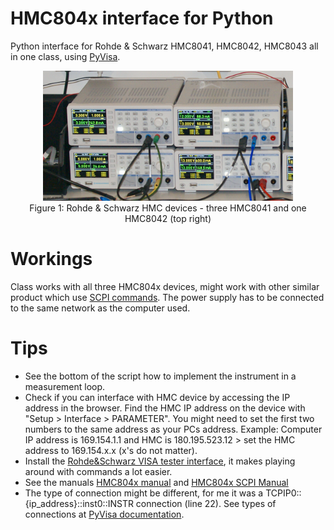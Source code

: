 # HMC804x interface for Python
Python interface for Rohde & Schwarz HMC8041, HMC8042, HMC8043 all in one class, using [PyVisa](https://pyvisa.readthedocs.io/en/latest/).


<p align="center">
<img src="https://github.com/HaralDev/HMC804x-Python/blob/master/HMC904x_setup.png" width="400">
  <br>Figure 1: Rohde & Schwarz HMC devices - three HMC8041 and one HMC8042 (top right)
</p>

# Workings
Class works with all three HMC804x devices, might work with other similar product which use [SCPI commands](https://cdn.rohde-schwarz.com/pws/dl_downloads/dl_common_library/dl_manuals/gb_1/h/hmc804x/HMC804x_SCPI_ProgrammersManual_en_02.pdf). The power supply has to be connected to the same network as the computer used.

# Tips
- See the bottom of the script how to implement the instrument in a measurement loop.
- Check if you can interface with HMC device by accessing the IP address in the browser. Find the HMC IP address on the device with "Setup > Interface > PARAMETER". You might need to set the first two numbers to the same address as your PCs address. Example: Computer IP address is 169.154.1.1 and HMC is 180.195.523.12 > set the HMC address to 169.154.x.x (x's do not matter).
- Install the [Rohde&Schwarz VISA tester interface](https://www.rohde-schwarz.com/de/driver-pages/fernsteuerung/3-visa-and-tools_231388.html), it makes playing around with commands a lot easier.
- See the manuals [HMC804x manual](https://scdn.rohde-schwarz.com/ur/pws/dl_downloads/dl_common_library/dl_manuals/gb_1/h/hmc804x/HMC804x_UserManual_de_en_04.pdf) and [HMC804x SCPI Manual](https://cdn.rohde-schwarz.com/pws/dl_downloads/dl_common_library/dl_manuals/gb_1/h/hmc804x/HMC804x_SCPI_ProgrammersManual_en_02.pdf) 
- The type of connection might be different, for me it was a TCPIP0::{ip_address}::inst0::INSTR connection (line 22). See types of connections at [PyVisa documentation](https://pyvisa.readthedocs.io/en/1.8/names.html#visa-resource-syntax-and-examples). 

